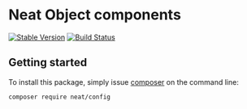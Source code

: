 # Neat Object components

[![Stable Version](https://poser.pugx.org/neat/config/version)](https://packagist.org/packages/neat/config)
[![Build Status](https://travis-ci.org/neat-php/config.svg?branch=master)](https://travis-ci.org/neat-php/config)



## Getting started

To install this package, simply issue [composer](https://getcomposer.org) on the
command line:
```
composer require neat/config
```

